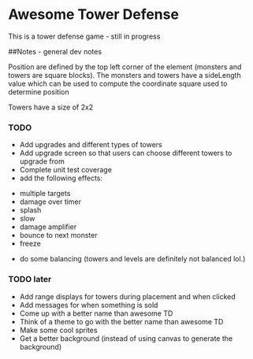 # Awesome Tower Defense
This is a tower defense game - still in progress

##Notes - general dev notes

Position are defined by the top left corner of the element (monsters and towers are square blocks). The monsters and towers have a sideLength value which can be used to compute the coordinate square used to determine position

Towers have a size of 2x2

### TODO
* Add upgrades and different types of towers
* Add upgrade screen so that users can choose different towers to upgrade from
* Complete unit test coverage
* add the following effects:
 - multiple targets
 - damage over timer
 - splash
 - slow
 - damage amplifier
 - bounce to next monster
 - freeze
 * do some balancing (towers and levels are definitely not balanced lol.)

### TODO later
* Add range displays for towers during placement and when clicked
* Add messages for when something is sold
* Come up with a better name than awesome TD
* Think of a theme to go with the better name than awesome TD
* Make some cool sprites
* Get a better background (instead of using canvas to generate the background)
